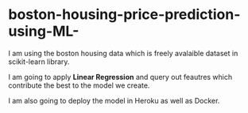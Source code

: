 # boston-housing-price-prediction-using-ML-

I am using the boston housing data which is freely avalaible dataset in scikit-learn library. 

I am going to apply **Linear Regression** and query out feautres which contribute the best to the model we create.

I am also going to deploy the model in Heroku as well as Docker.